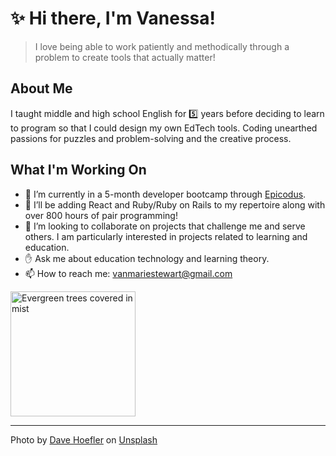 

# :sparkles: Hi there, I'm Vanessa! 

> I love being able to work patiently and methodically through a problem to create tools that actually matter!

## About Me
I taught middle and high school English for :five:  years before deciding to learn to program so that I could design my own EdTech tools. Coding unearthed passions for puzzles and problem-solving and the creative process. 

## What I'm Working On
- :school_satchel: I’m currently in a 5-month developer bootcamp through [Epicodus](https://www.epicodus.com/).
- :small_red_triangle_down: I’ll be adding React and Ruby/Ruby on Rails to my repertoire along with over 800 hours of pair programming!
- :punch: I’m looking to collaborate on projects that challenge me and serve others. I am particularly interested in projects related to learning and education.
- :hand: Ask me about education technology and learning theory.
- 📫  How to reach me: vanmariestewart@gmail.com

<img src='https://images.unsplash.com/photo-1524260855046-f743b3cdad07?ixlib=rb-1.2.1&ixid=eyJhcHBfaWQiOjEyMDd9&auto=format&fit=crop&w=1101&q=80' alt='Evergreen trees covered in mist' style="height:200px; width: auto">
<hr>
<span>Photo by <a href="https://unsplash.com/@johnwestrock?utm_source=unsplash&amp;utm_medium=referral&amp;utm_content=creditCopyText">Dave Hoefler</a> on <a href="https://unsplash.com/s/photos/pacific-northwest?utm_source=unsplash&amp;utm_medium=referral&amp;utm_content=creditCopyText">Unsplash</a></span>
